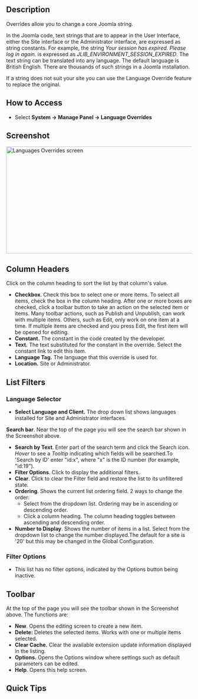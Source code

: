 <!-- Filename: Help4.x:Languages:_Overrides / Display title: Languages: Overrides -->

## Description

Overrides allow you to change a core Joomla string.

In the Joomla code, text strings that are to appear in the User
Interface, either the Site interface or the Administrator interface, are
expressed as string constants. For example, the string *Your session has
expired. Please log in again.* is expressed as
*JLIB_ENVIRONMENT_SESSION_EXPIRED*. The text string can be translated
into any language. The default language is British English. There are
thousands of such strings in a Joomla installation.

If a string does not suit your site you can use the Language Override
feature to replace the original.

## How to Access

- Select **System → Manage Panel → Language Overrides**

## Screenshot

<img
src="https://docs.joomla.org/images/thumb/b/bb/Help-4x-Extensions-Language-Manager-Overrides-screen-en.png/800px-Help-4x-Extensions-Language-Manager-Overrides-screen-en.png"
decoding="async"
srcset="https://docs.joomla.org/images/thumb/b/bb/Help-4x-Extensions-Language-Manager-Overrides-screen-en.png/1200px-Help-4x-Extensions-Language-Manager-Overrides-screen-en.png 1.5x, https://docs.joomla.org/images/b/bb/Help-4x-Extensions-Language-Manager-Overrides-screen-en.png 2x"
data-file-width="1212" data-file-height="440" width="800" height="290"
alt="Languages Overrides screen" />

## Column Headers

Click on the column heading to sort the list by that column's value.

- **Checkbox**. Check this box to select one or more items. To select
  all items, check the box in the column heading. After one or more
  boxes are checked, click a toolbar button to take an action on the
  selected item or items. Many toolbar actions, such as Publish and
  Unpublish, can work with multiple items. Others, such as Edit, only
  work on one item at a time. If multiple items are checked and you
  press Edit, the first item will be opened for editing.
- **Constant.** The constant in the code created by the developer.
- **Text.** The text substituted for the constant in the override.
  Select the constant link to edit this item.
- **Language Tag.** The language that this override is used for.
- **Location.** Site or Administrator.

## List Filters

### Language Selector

- **Select Language and Client.** The drop down list shows languages
  installed for Site and Administrator interfaces.

**Search bar**. Near the top of the page you will see the search bar
shown in the Screenshot above.

- **Search by Text**. Enter part of the search term and click the Search
  icon. *Hover* to see a *Tooltip* indicating which fields will be
  searched.To 'Search by ID' enter "id:x", where "x" is the ID number
  (for example, "id:19").
- **Filter Options**. Click to display the additional filters.
- **Clear**. Click to clear the Filter field and restore the list to its
  unfiltered state.
- **Ordering**. Shows the current list ordering field. 2 ways to change
  the order:
  - Select from the dropdown list. Ordering may be in ascending or
    descending order.
  - Click a column heading. The column heading toggles between ascending
    and descending order.
- **Number to Display**. Shows the number of items in a list. Select
  from the dropdown list to change the number displayed.The default for
  a site is '20' but this may be changed in the Global Configuration.

### Filter Options

- This list has no filter options, indicated by the Options button being
    inactive.

## Toolbar

At the top of the page you will see the toolbar shown in the
Screenshot above. The functions are:

- **New**. Opens the editing screen to create a new item.
- **Delete:** Deletes the selected items. Works with one or multiple
  items selected.
- **Clear Cache.** Clear the available extension update information
  displayed in the listing.
- **Options.** Opens the Options window where settings such as default
  parameters can be edited.
- **Help**. Opens this help screen.

## Quick Tips
